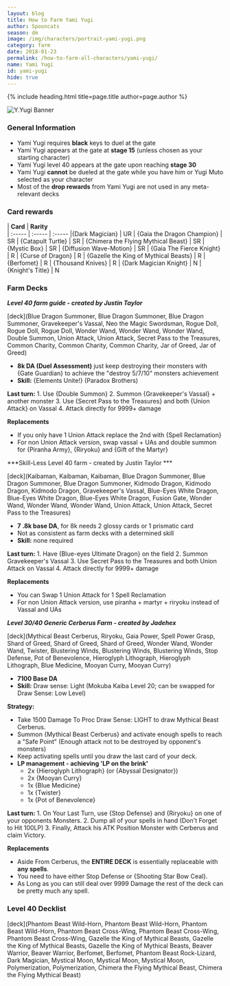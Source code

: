 ```yaml
---
layout: blog
title: How to Farm Yami Yugi
author: Spooncats
season: dm
image: /img/characters/portrait-yami-yugi.png
category: farm
date: 2018-01-23
permalink: /how-to-farm-all-characters/yami-yugi/
name: Yami Yugi
id: yami-yugi
hide: true
---
```


{% include heading.html title=page.title author=page.author %}

![Y.Yugi Banner](https://i.imgur.com/mIWSQNb.png)

### General Information
* Yami Yugi requires **black** keys to duel at the gate
* Yami Yugi appears at the gate at **stage 15** (unless chosen as your starting character)
* Yami Yugi level 40 appears at the gate upon reaching **stage 30**
* Yami Yugi **cannot** be dueled at the gate while you have him or Yugi Muto selected as your character
* Most of the **drop rewards** from Yami Yugi are not used in any meta-relevant decks
### Card rewards

| **Card** |  **Rarity**  
| :----- | :----- | :----- 
|{Dark Magician} | UR
| {Gaia the Dragon Champion} | SR
| {Catapult Turtle} | SR
| {Chimera the Flying Mythical Beast} | SR
| {Mystic Box} | SR
| {Diffusion Wave-Motion} | SR
| {Gaia The Fierce Knight} | R
| {Curse of Dragon} | R
| {Gazelle the King of Mythical Beasts} | R
| {Berfomet} | R
| {Thousand Knives} | R
| {Dark Magician Knight} | N
| {Knight's Title} | N

### Farm Decks
***Level 40 farm guide - created by Justin Taylor***

[deck](Blue Dragon Summoner, Blue Dragon Summoner, Blue Dragon Summoner, Gravekeeper's Vassal, Neo the Magic Swordsman, Rogue Doll, Rogue Doll, Rogue Doll, Wonder Wand, Wonder Wand, Wonder Wand, Double Summon, Union Attack, Union Attack, Secret Pass to the Treasures, Common Charity, Common Charity, Common Charity, Jar of Greed, Jar of Greed)

* **8k DA (Duel Assessment)** just keep destroying their monsters with {Gate Guardian} to achieve the "destroy 5/7/10" monsters achievement
* **Skill:** {Elements Unite!} (Paradox Brothers)

**Last turn:** 
		1. Use {Double Summon}
		2. Summon {Gravekeeper's Vassal} + another monster
		3. Use {Secret Pass to the Treasures} and both {Union Attack} on Vassal 
		4. Attack directly for 9999+ damage
	
**Replacements**
* If you only have 1 Union Attack replace the 2nd with {Spell Reclamation}
* For non Union Attack version, swap vassal + UAs and double summon for {Piranha Army}, {Riryoku} and {Gift of the Martyr}

***Skill-Less Level 40 farm - created by Justin Taylor ***

[deck](Kaibaman, Kaibaman, Kaibaman, Blue Dragon Summoner, Blue Dragon Summoner, Blue Dragon Summoner, Kidmodo Dragon, Kidmodo Dragon, Kidmodo Dragon, Gravekeeper's Vassal, Blue-Eyes White Dragon, Blue-Eyes White Dragon, Blue-Eyes White Dragon, Fusion Gate, Wonder Wand, Wonder Wand, Wonder Wand, Union Attack, Union Attack, Secret Pass to the Treasures)

* **7 .8k base DA**, for 8k needs 2 glossy cards or 1 prismatic card
* Not as consistent as farm decks with a determined skill
* **Skill:** none required

**Last turn:** 
		1. Have {Blue-eyes Ultimate Dragon} on the field
		2. Summon Gravekeeper's Vassal 
		3. Use Secret Pass to the Treasures and both Union Attack on Vassal 
		4. Attack directly for 9999+ damage
 
**Replacements**
* You can Swap 1 Union Attack for 1 Spell Reclamation
* For non Union Attack version, use piranha + martyr + riryoku instead of Vassal and UAs

***Level 30/40 Generic Cerberus Farm - created by Jadehex***

[deck](Mythical Beast Cerberus, Riryoku, Gaia Power, Spell Power Grasp, Shard of Greed, Shard of Greed, Shard of Greed, Wonder Wand, Wonder Wand, Twister, Blustering Winds, Blustering Winds, Blustering Winds, Stop Defense, Pot of Benevolence, Hieroglyph Lithograph, Hieroglyph Lithograph, Blue Medicine, Mooyan Curry, Mooyan Curry)

* **7100 Base DA**
* **Skill:** Draw sense: Light (Mokuba Kaiba Level 20; can be swapped for Draw Sense: Low Level)

**Strategy:**
* Take 1500 Damage To Proc Draw Sense: LIGHT to draw Mythical Beast Cerberus.
* Summon {Mythical Beast Cerberus} and activate enough spells to reach a "Safe Point" (Enough attack not to be destroyed by opponent's monsters)
* Keep activating spells until you draw the last card of your deck.
* **LP management - achieving 'LP on the brink'**
	* 2x {Hieroglyph Lithograph} (or {Abyssal Designator})
	* 2x {Mooyan Curry}
	* 1x {Blue Medicine}
	* 1x {Twister}
	* 1x {Pot of Benevolence}
	
**Last turn:** 
		1. On Your Last Turn, use {Stop Defense} and {Riryoku} on one of your opponents Monsters.
		2. Dump all of your spells in hand (Don't Forget to Hit 100LP)
		3. Finally, Attack his ATK Position Monster with Cerberus and claim Victory.

**Replacements**
* Aside From Cerberus, the **ENTIRE DECK** is essentially replaceable with **any spells**.
* You need to have either Stop Defense or {Shooting Star Bow Ceal}.
* As Long as you can still deal over 9999 Damage the rest of the deck can be pretty much any spell.

### Level 40 Decklist

[deck](Phantom Beast Wild-Horn, Phantom Beast Wild-Horn, Phantom Beast Wild-Horn, Phantom Beast Cross-Wing, Phantom Beast Cross-Wing, Phantom Beast Cross-Wing, Gazelle the King of Mythical Beasts, Gazelle the King of Mythical Beasts, Gazelle the King of Mythical Beasts, Beaver Warrior, Beaver Warrior, Berfomet, Berfomet, Phantom Beast Rock-Lizard, Dark Magician, Mystical Moon, Mystical Moon, Mystical Moon, Polymerization, Polymerization, Chimera the Flying Mythical Beast, Chimera the Flying Mythical Beast)
